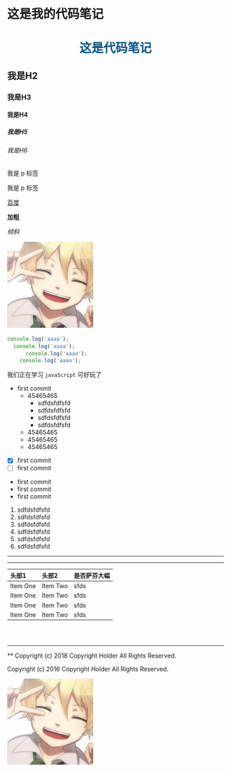 # 这是我的代码笔记
<h1 style="color:#058;text-align:center">这是代码笔记</h1>

## 我是H2
### 我是H3
#### 我是H4
##### 我是H5
###### 我是H6

我是 p 标签

我是 p 标签

[百度](http://baidu.com)

**加粗**

*倾斜*

![alt属性](./img/avater.jpg)

```js
console.log('aaaa');
  console.log('aaaa');
      console.log('aaaa');
    console.log('aaaa');
```

我们正在学习 `javaScript` 可好玩了

- first commit
  - 45465465
    - sdfdsfdfsfd
    - sdfdsfdfsfd
    - sdfdsfdfsfd
    - sdfdsfdfsfd
  - 45465465
  - 45465465
  - 45465465
- [x] first commit
- [ ] first commit
- first commit
- first commit
- first commit


1. sdfdsfdfsfd
2. sdfdsfdfsfd
3. sdfdsfdfsfd
4. sdfdsfdfsfd
5. sdfdsfdfsfd
6. sdfdsfdfsfd

---

***

| 头部1           |  头部2         | 是否萨芬大幅 |
| :-----         | :----          | :---- |
| Item One       | Item Two       | sfds |
| Item One       | Item Two       | sfds |
| Item One       | Item Two       | sfds |
| Item One       | Item Two       | sfds |


![]()

```js

```
****
**
Copyright (c) 2018 Copyright Holder All Rights Reserved.

Copyright (c) 2016 Copyright Holder All Rights Reserved.




<img src="./img/avater.jpg" alt="头像">
